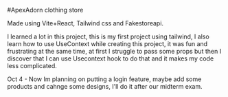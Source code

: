 #ApexAdorn clothing store

Made using Vite+React, Tailwind css and Fakestoreapi.

I learned a lot in this project, this is my first project using tailwind, I also learn how to use UseContext while creating this project, it was fun and frustrating at the same time, at first I struggle to pass some props but then I discover that I can use Usecontext hook to do that and it makes my code less complicated.

Oct 4 - Now Im planning on putting a login feature, maybe add some products and cahnge some designs, I'll do it after our midterm exam.
